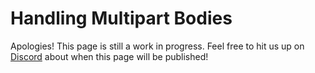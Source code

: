 # Handling Multipart Bodies

Apologies! This page is still a work in progress. Feel free to hit us up on
[Discord](https://discord.gg/RFsCSaHRWK) about when this page will be published!
